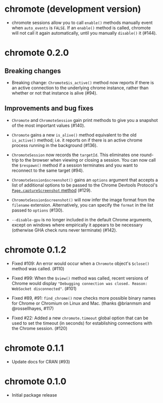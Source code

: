 # chromote (development version)

* chromote sessions allow you to call `enable()` methods manually event when
  `auto_events` is `FALSE`. If an `enable()` method is called, chromote will
  not call it again automatically, until you manually `disable()` it (#144).
# chromote 0.2.0

## Breaking changes

* Breaking change: `Chromote$is_active()` method now reports if there is an active connection to the underlying chrome instance, rather than whether or not that instance is alive (#94).

## Improvements and bug fixes

* `Chromote` and `ChromoteSession` gain print methods to give you a snapshot of the most important values (#140).

* `Chromote` gains a new `is_alive()` method equivalent to the old `is_active()` method; i.e. it reports on if there is an active chrome process running in the background (#136).

* `ChromoteSession` now records the `targetId`. This eliminates one round-trip to the browser when viewing or closing a session. You can now call the `$respawn()` method if a session terminates and you want to reconnect to the same target (#94).

* `ChromoteSession$screenshot()` gains an `options` argument that accepts a list of additional options to be passed to the Chrome Devtools Protocol's [`Page.captureScreenshot` method](https://chromedevtools.github.io/devtools-protocol/tot/Page/#method-captureScreenshot) (#129).

* `ChromoteSession$screenshot()` will now infer the image format from the `filename` extension. Alternatively, you can specify the `format` in the list passed to `options` (#130).

* `--disable-gpu` is no longer included in the default Chrome arguments, except on windows where empirically it appears to be necessary (otherwise GHA check runs never terminate) (#142).

# chromote 0.1.2

* Fixed #109: An error would occur when a `Chromote` object's `$close()` method was called. (#110)

* Fixed #99: When the `$view()` method was called, recent versions of Chrome would display `"Debugging connection was closed. Reason: WebSocket disconnected"`. (#101)

* Fixed #89, #91: `find_chrome()` now checks more possible binary names for Chrome or Chromium on Linux and Mac. (thanks @brianmsm and @rossellhayes, #117)

* Fixed #22: Added a new `chromote.timeout` global option that can be used to set the timeout (in seconds) for establishing connections with the Chrome session. (#120)


# chromote 0.1.1

* Update docs for CRAN (#93)


# chromote 0.1.0

* Initial package release
